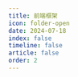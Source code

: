 ```yaml
---
title: 前端框架
icon: folder-open
date: 2024-07-18
index: false
timeline: false
article: false
order: 2
---
```

<Catalog />